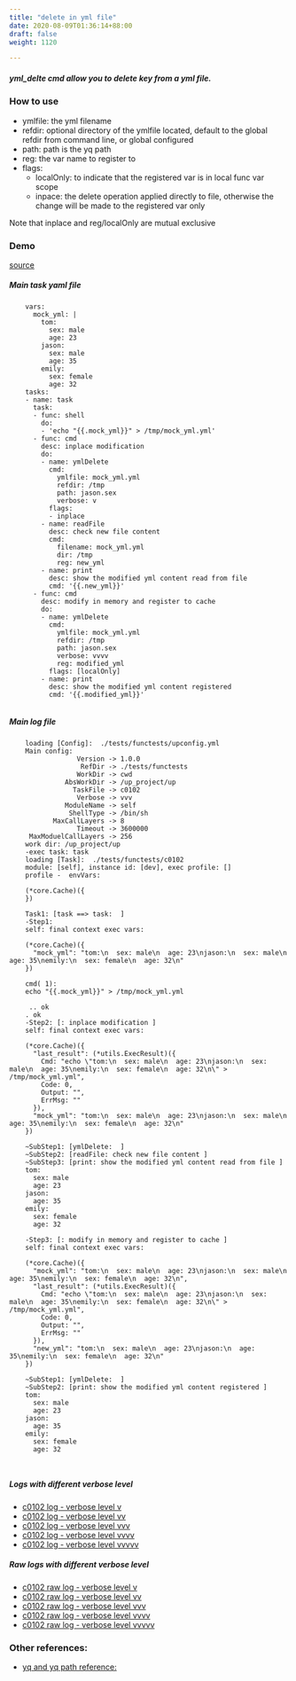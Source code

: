 ```yaml
---
title: "delete in yml file"
date: 2020-08-09T01:36:14+88:00
draft: false
weight: 1120

---
```


##### yml_delte cmd allow you to delete key from a yml file.


### How to use


* ymlfile: the yml filename
* refdir: optional directory of the ymlfile located, default to the global refdir from command line, or global configured
* path: path is the yq path
* reg: the var name to register to
* flags:
  * localOnly: to indicate that the registered var is in local func var scope
  * inpace: the delete operation applied directly to file, otherwise the change will be made to the registered var only

Note that inplace and reg/localOnly are mutual exclusive











### Demo








[source](https://github.com/upcmd/up/blob/master/tests/functests/c0102.yml)

##### Main task yaml file
```
    vars:
      mock_yml: |
        tom:
          sex: male
          age: 23
        jason:
          sex: male
          age: 35
        emily:
          sex: female
          age: 32
    tasks:
    - name: task
      task:
      - func: shell
        do:
        - 'echo "{{.mock_yml}}" > /tmp/mock_yml.yml'
      - func: cmd
        desc: inplace modification
        do:
        - name: ymlDelete
          cmd:
            ymlfile: mock_yml.yml
            refdir: /tmp
            path: jason.sex
            verbose: v
          flags:
          - inplace
        - name: readFile
          desc: check new file content
          cmd:
            filename: mock_yml.yml
            dir: /tmp
            reg: new_yml
        - name: print
          desc: show the modified yml content read from file
          cmd: '{{.new_yml}}'
      - func: cmd
        desc: modify in memory and register to cache
        do:
        - name: ymlDelete
          cmd:
            ymlfile: mock_yml.yml
            refdir: /tmp
            path: jason.sex
            verbose: vvvv
            reg: modified_yml
          flags: [localOnly]
        - name: print
          desc: show the modified yml content registered
          cmd: '{{.modified_yml}}'
    
```
##### Main log file
```
    loading [Config]:  ./tests/functests/upconfig.yml
    Main config:
                 Version -> 1.0.0
                  RefDir -> ./tests/functests
                 WorkDir -> cwd
              AbsWorkDir -> /up_project/up
                TaskFile -> c0102
                 Verbose -> vvv
              ModuleName -> self
               ShellType -> /bin/sh
           MaxCallLayers -> 8
                 Timeout -> 3600000
     MaxModuelCallLayers -> 256
    work dir: /up_project/up
    -exec task: task
    loading [Task]:  ./tests/functests/c0102
    module: [self], instance id: [dev], exec profile: []
    profile -  envVars:
    
    (*core.Cache)({
    })
    
    Task1: [task ==> task:  ]
    -Step1:
    self: final context exec vars:
    
    (*core.Cache)({
      "mock_yml": "tom:\n  sex: male\n  age: 23\njason:\n  sex: male\n  age: 35\nemily:\n  sex: female\n  age: 32\n"
    })
    
    cmd( 1):
    echo "{{.mock_yml}}" > /tmp/mock_yml.yml
    
     .. ok
    . ok
    -Step2: [: inplace modification ]
    self: final context exec vars:
    
    (*core.Cache)({
      "last_result": (*utils.ExecResult)({
        Cmd: "echo \"tom:\n  sex: male\n  age: 23\njason:\n  sex: male\n  age: 35\nemily:\n  sex: female\n  age: 32\n\" > /tmp/mock_yml.yml",
        Code: 0,
        Output: "",
        ErrMsg: ""
      }),
      "mock_yml": "tom:\n  sex: male\n  age: 23\njason:\n  sex: male\n  age: 35\nemily:\n  sex: female\n  age: 32\n"
    })
    
    ~SubStep1: [ymlDelete:  ]
    ~SubStep2: [readFile: check new file content ]
    ~SubStep3: [print: show the modified yml content read from file ]
    tom:
      sex: male
      age: 23
    jason:
      age: 35
    emily:
      sex: female
      age: 32
    
    -Step3: [: modify in memory and register to cache ]
    self: final context exec vars:
    
    (*core.Cache)({
      "mock_yml": "tom:\n  sex: male\n  age: 23\njason:\n  sex: male\n  age: 35\nemily:\n  sex: female\n  age: 32\n",
      "last_result": (*utils.ExecResult)({
        Cmd: "echo \"tom:\n  sex: male\n  age: 23\njason:\n  sex: male\n  age: 35\nemily:\n  sex: female\n  age: 32\n\" > /tmp/mock_yml.yml",
        Code: 0,
        Output: "",
        ErrMsg: ""
      }),
      "new_yml": "tom:\n  sex: male\n  age: 23\njason:\n  age: 35\nemily:\n  sex: female\n  age: 32\n"
    })
    
    ~SubStep1: [ymlDelete:  ]
    ~SubStep2: [print: show the modified yml content registered ]
    tom:
      sex: male
      age: 23
    jason:
      age: 35
    emily:
      sex: female
      age: 32
    
    
```


##### Logs with different verbose level
* [c0102 log - verbose level v](../../logs/c0102_v)
* [c0102 log - verbose level vv](../../logs/c0102_vv)
* [c0102 log - verbose level vvv](../../logs/c0102_vvvv)
* [c0102 log - verbose level vvvv](../../logs/c0102_vvvv)
* [c0102 log - verbose level vvvvv](../../logs/c0102_vvvvv)

##### Raw logs with different verbose level
* [c0102 raw log - verbose level v](../../reflogs/c0102_v.log)
* [c0102 raw log - verbose level vv](../../reflogs/c0102_vv.log)
* [c0102 raw log - verbose level vvv](../../reflogs/c0102_vvv.log)
* [c0102 raw log - verbose level vvvv](../../reflogs/c0102_vvvv.log)
* [c0102 raw log - verbose level vvvvv](../../reflogs/c0102_vvvvv.log)








### Other references:
* [yq and yq path reference:](https://github.com/mikefarah/yq)

